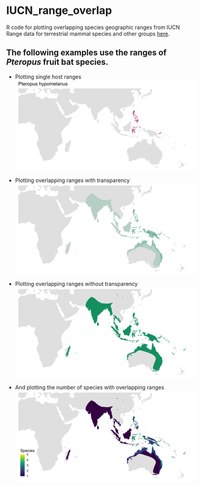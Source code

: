 # IUCN_range_overlap
R code for plotting overlapping species geographic ranges from IUCN
Range data for terrestrial mammal species and other groups [here](https://www.iucnredlist.org/resources/spatial-data-download).

## The following examples use the ranges of *Pteropus* fruit bat species.

- Plotting single host ranges
![](Pteropus_species_range_single.png)

- Plotting overlapping ranges with transparency
![](Pteropus_species_range_overlap_transparent.png)

- Plotting overlapping ranges without transparency
![](Pteropus_species_range_overlap_notransparent.png)

- And plotting the number of species with overlapping ranges
![](Pteropus_species_range_overlap_counts.png)
